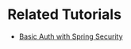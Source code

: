 # Related Tutorials

* [Basic Auth with Spring Security](https://howtodoinjava.com/spring-security/http-basic-authentication-example/)
